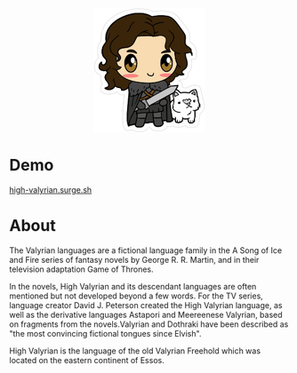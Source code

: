 <p align="center">
    <img alt="img" src="arya.png" width="200px" />
</p>

# Demo
[high-valyrian.surge.sh](high-valyrian.surge.sh)

# About

The Valyrian languages are a fictional language family in the A Song of Ice and Fire series of fantasy novels by George R. R. Martin, and in their television adaptation Game of Thrones.

In the novels, High Valyrian and its descendant languages are often mentioned but not developed beyond a few words. For the TV series, language creator David J. Peterson created the High Valyrian language, as well as the derivative languages Astapori and Meereenese Valyrian, based on fragments from the novels.Valyrian and Dothraki have been described as "the most convincing fictional tongues since Elvish".

High Valyrian is the language of the old Valyrian Freehold which was located on the eastern continent of Essos.
